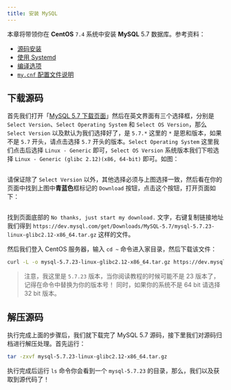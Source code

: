 ```yaml
---
title: 安装 MySQL
---
```


本章将带领你在 **CentOS** `7.4` 系统中安装 **MySQL** 5.7 数据库。参考资料：

- [源码安装](https://dev.mysql.com/doc/refman/5.7/en/source-installation.html)
- [使用 Systemd](https://dev.mysql.com/doc/refman/5.7/en/using-systemd.html)
- [编译选项](https://dev.mysql.com/doc/refman/5.7/en/source-configuration-options.html)
- [`my.cnf` 配置文件说明](https://dev.mysql.com/doc/refman/5.7/en/binary-installation.html)

## 下载源码

首先我们打开「[MySQL 5.7 下载页面](https://dev.mysql.com/downloads/mysql/5.7.html#downloads)」然后在英文界面有三个选择框，分别是 `Select Version`、`Select Operating System` 和 `Select OS Version`，那么 `Select Version` 以及默认为我们选择好了，是 `5.7.*` 这里的 `*` 是恩和版本，如果不是 `5.7` 开头，请点击选择 `5.7` 开头的版本。`Select Operating System` 这里我们点击后选择 `Linux - Generic` 即可，`Select OS Version` 系统版本我们下啦选择 `Linux - Generic (glibc 2.12)(x86, 64-bit)` 即可。如图：

<img :src="$withBase('/assets/img/guide/installation/mysql-download-page.png')" />

请保证除了 `Select Version` 以外，其他选择必须与上图选择一致，然后看在你的页面中找到上图中**青蓝色**框标记的 `Download` 按钮，点击这个按钮，打开页面如下：

<img :src="$withBase('/assets/img/guide/installation/mysql-download-page-get-archival.png')" />

找到页面底部的 `No thanks, just start my download.` 文字，右键复制链接地址我们得到 `https://dev.mysql.com/get/Downloads/MySQL-5.7/mysql-5.7.23-linux-glibc2.12-x86_64.tar.gz` 这样的文件。

然后我们登入 CentOS 服务器，输入 `cd ~` 命令进入家目录，然后下载该文件：

```bash
curl -L -o mysql-5.7.23-linux-glibc2.12-x86_64.tar.gz https://dev.mysql.com/get/Downloads/MySQL-5.7/mysql-5.7.23-linux-glibc2.12-x86_64.tar.gz
```

> 注意，我这里是 `5.7.23` 版本，当你阅读教程的时候可能不是 23 版本了，记得在命令中替换为你的版本号！
> 同时，如果你的系统不是 64 bit 请选择 32 bit 版本。

## 解压源码

执行完成上面的步骤后，我们就下载完了 MySQL 5.7 源码，接下里我们对源码归档进行解压处理。首先运行：

```bash
tar -zxvf mysql-5.7.23-linux-glibc2.12-x86_64.tar.gz
```

执行完成后运行 `ls` 命令你会看到一个 `mysql-5.7.23` 的目录，那么，我们以及获取到源代码了！

